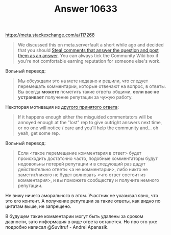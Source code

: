 ﻿---
title: "Answer 10633"
se.owner.user_id: 398295
se.owner.display_name: "karmik"
se.owner.link: "https://ru.meta.stackoverflow.com/users/398295/karmik"
se.answer_id: 10633
se.question_id: 10628
se.post_type: answer
se.score: 3
se.is_accepted: False
---
<p><a href="https://meta.stackexchange.com/a/117268">https://meta.stackexchange.com/a/117268</a></p>
<blockquote>
<p>We discussed this on meta.serverfault a short while ago and decided
that you should <a href="https://meta.serverfault.com/a/1931">Steal comments that answer the question and post them
as an answer</a>. You can always tick the Community Wiki box if you're not
comfortable earning reputation for someone else's work.</p>
</blockquote>
<p>Вольный перевод:</p>
<blockquote>
<p>Мы обсуждали это на мете недавно и решили, что следует перемещать
комментарии, которые отвечают на вопрос, в ответы. Вы всегда
<strong>можете</strong> пометить такие ответы общими, <strong>если вас не устраивает</strong> получение репутации за чужую работу.</p>
</blockquote>
<p>Некоторая мотивация из <a href="https://meta.serverfault.com/a/1931">другого принятого ответа</a>:</p>
<blockquote>
<p>If it happens enough either the misguided commentators will be annoyed
enough at the &quot;lost&quot; rep to give outright answers next time, or no one
will notice / care and you'll help the community and... oh yeah, get
some rep.</p>
</blockquote>
<p>Вольный перевод:</p>
<blockquote>
<p>Если &lt;такое перемещение комментария в ответ&gt; будет происходить
достаточно часто, подобные комментаторы будут недовольны потерей
репутации и в следующий раз дадут действительно ответы &lt;а не
комментарии&gt;, либо никто не заметит/никого не будет волновать
&lt;что ответ состоит из комментария&gt;, и вы поможете сообществу и получите
немного репутации.</p>
</blockquote>
<p>Не вижу ничего аморального в этом. Участник не указывал явно, что это его контент. А получение репутации за такие ответы, как видно по цитатам выше, не запрещено.</p>
<p>В будущем такие комментарии могут быть удалены за сроком давности, зато информация в виде ответа останется. Но про это уже подробно написал @Suvitruf - Andrei Apanasik.</p>
